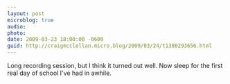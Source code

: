 ```yaml
---
layout: post
microblog: true
audio: 
photo: 
date: 2009-03-23 18:00:00 -0600
guid: http://craigmcclellan.micro.blog/2009/03/24/t1380293656.html
---
```

Long recording session, but I think it turned out well.  Now sleep for the first real day of school I've had in awhile.
